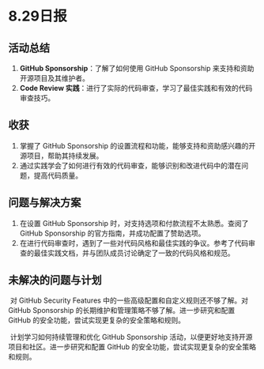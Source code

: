 # 8.29日报
## 活动总结

1. **GitHub Sponsorship**：了解了如何使用 GitHub Sponsorship 来支持和资助开源项目及其维护者。
1. **Code Review 实践**：进行了实际的代码审查，学习了最佳实践和有效的代码审查技巧。

## 收获

1. 掌握了 GitHub Sponsorship 的设置流程和功能，能够支持和资助感兴趣的开源项目，帮助其持续发展。
1. 通过实践学会了如何进行有效的代码审查，能够识别和改进代码中的潜在问题，提高代码质量。

## 问题与解决方案

1. 在设置 GitHub Sponsorship 时，对支持选项和付款流程不太熟悉。查阅了 GitHub Sponsorship 的官方指南，并成功配置了赞助选项。
2. 在进行代码审查时，遇到了一些对代码风格和最佳实践的争议。参考了代码审查的最佳实践文档，并与团队成员讨论确定了一致的代码风格和规范。
## 未解决的问题与计划

​	对 GitHub Security Features 中的一些高级配置和自定义规则还不够了解。对 GitHub Sponsorship 的长期维护和管理策略不够了解。进一步研究和配置 GitHub 的安全功能，尝试实现更复杂的安全策略和规则。

​	计划学习如何持续管理和优化 GitHub Sponsorship 活动，以便更好地支持开源项目和社区。进一步研究和配置 GitHub 的安全功能，尝试实现更复杂的安全策略和规则。
